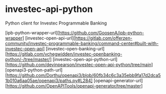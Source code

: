 # investec-api-python
Python client for Investec Programmable Banking


[ipb-python-wrapper-url][https://github.com/GoosenA/ipb-python-wrapper]
[investec-open-api-url][https://gitlab.com/offerzen-community/investec-programmable-banking/command-center#built-with-investec-open-api]
[investec-open-banking-url][https://gitlab.com/vchegwidden/investec-openbanking-python/-/tree/master/]
[investec-open-api-python-url][https://github.com/devinpearson/investec-open-api-python/tree/main]
[openapi3-python-path-url][https://github.com/Dorthu/openapi3/blob/60fb34c6c3a35ebb9fa17d2dca51b010a6aa05ae/openapi3/paths.py#L284]
[openapi-generator-url][https://github.com/OpenAPITools/openapi-generator/tree/master]
